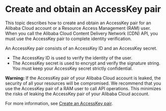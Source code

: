 # Create and obtain an AccessKey pair

This topic describes how to create and obtain an AccessKey pair for an Alibaba Cloud account or a Resource Access Management \(RAM\) user. When you call the Alibaba Cloud Content Delivery Network \(CDN\) API, you must use the AccessKey pair to complete identity verification.

An AccessKey pair consists of an AccessKey ID and an AccessKey secret.

-   The AccessKey ID is used to verify the identity of the user.
-   The AccessKey secret is used to encrypt and verify the signature string. You must keep your AccessKey secret strictly confidential.

**Warning:** If the AccessKey pair of your Alibaba Cloud account is leaked, the security of all your resources will be compromised. We recommend that you use the AccessKey pair of a RAM user to call API operations. This minimizes the risks of leaking the AccessKey pair of your Alibaba Cloud account.

For more information, see [Create an AccessKey pair]().

